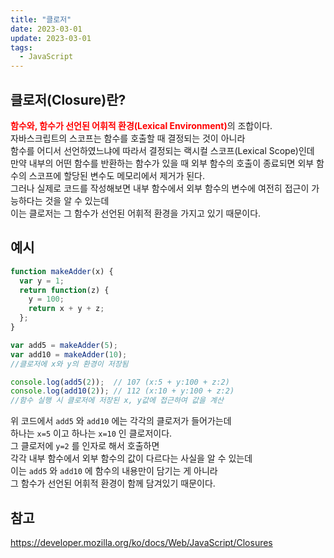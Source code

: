 ```yaml
---
title: "클로저"
date: 2023-03-01
update: 2023-03-01
tags:
  - JavaScript
---
```


## 클로저(Closure)란?
<b style="color:red">함수와, 함수가 선언된 어휘적 환경(Lexical Environment)</b>의 조합이다.  
자바스크립트의 스코프는 함수를 호출할 때 결정되는 것이 아니라  
함수를 어디서 선언하였느냐에 따라서 결정되는 랙시컬 스코프(Lexical Scope)인데  
만약 내부의 어떤 함수를 반환하는 함수가 있을 때 외부 함수의 호출이 종료되면 외부 함수의 스코프에 할당된 변수도 메모리에서 제거가 된다.  
그러나 실제로 코드를 작성해보면 내부 함수에서 외부 함수의 변수에 여전히 접근이 가능하다는 것을 알 수 있는데  
이는 클로저는 그 함수가 선언된 어휘적 환경을 가지고 있기 때문이다.

## 예시
```js
function makeAdder(x) {
  var y = 1;
  return function(z) {
    y = 100;
    return x + y + z;
  };
}

var add5 = makeAdder(5);
var add10 = makeAdder(10);
//클로저에 x와 y의 환경이 저장됨

console.log(add5(2));  // 107 (x:5 + y:100 + z:2)
console.log(add10(2)); // 112 (x:10 + y:100 + z:2)
//함수 실행 시 클로저에 저장된 x, y값에 접근하여 값을 계산
```
위 코드에서 `add5` 와 `add10` 에는 각각의 클로저가 들어가는데  
하나는 `x=5` 이고 하나는 `x=10` 인 클로저이다.  
그 클로저에 `y=2` 를 인자로 해서 호출하면  
각각 내부 함수에서 외부 함수의 값이 다르다는 사실을 알 수 있는데  
이는 `add5` 와 `add10` 에 함수의 내용만이 담기는 게 아니라  
그 함수가 선언된 어휘적 환경이 함께 담겨있기 때문이다. 

## 참고
https://developer.mozilla.org/ko/docs/Web/JavaScript/Closures
